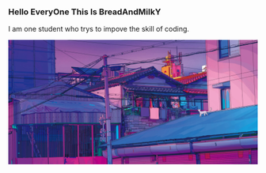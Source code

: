 ### Hello EveryOne This Is BreadAndMilkY

I am one student who trys to impove the skill of coding.

![wallhaven-v9v6vm](img/wallhaven-v9v6vm.jpg)
